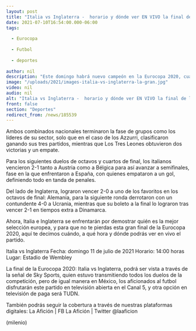 ```yaml
---
layout: post
title: "Italia vs Inglaterra -  horario y dónde ver EN VIVO la final de la Eurocopa."
date: 2021-07-10T16:54:00.000-06:00
tags:
  
  - Eurocopa
  
  - Futbol
  
  - deportes
  
author: nil
description: "Este domingo habrá nuevo campeón en la Eurocopa 2020, cuando se enfrenten la selección de Italia e Inglaterra en la gran final que se diputará en el Estadio de Wembley en punto de las 14:00 horas. "
image: "/uploads/2021/images-italia-vs-inglaterra-la-gran.jpg"
video: nil
audio: nil
alt: "Italia vs Inglaterra -  horario y dónde ver EN VIVO la final de la Eurocopa."
front: false
section: "Deportes"
redirect_from: /news/185539
---
```


Ambos combinados nacionales terminaron la fase de grupos como los líderes de su sector, solo que en el caso de los Azzurri, clasificaron ganando sus tres partidos, mientras que Los Tres Leones obtuvieron dos victorias y un empate. 

Para los siguientes duelos de octavos y cuartos de final, los italianos vencieron 2-1 tanto a Austria como a Bélgica para así avanzar a semifinales, fase en la que enfrentaron a España, con quienes empataron a un gol, definiendo todo en tanda de penales. 

Del lado de Inglaterra, lograron vencer 2-0 a uno de los favoritos en los octavos de final: Alemania, para la siguiente ronda derrotaron con un contundente 4-0 a Ucrania, mientras que su boleto a la final lo lograron tras vencer 2-1 en tiempos extra a Dinamarca.

Ahora, Italia e Inglaterra se enfrentarán por demostrar quién es la mejor selección europea, y para que no te pierdas esta gran final de la Eurocopa 2020, aquí te decimos cuándo, a qué hora y dónde podrás ver en vivo el partido. 

Italia vs Inglaterra 
Fecha: domingo 11 de julio de 2021 Horario: 14:00 horas 
Lugar: Estadio de Wembley

La final de la Eurocopa 2020: Italia vs Inglaterra, podrá ser vista a través de la señal de Sky Sports, quien estuvo transmitiendo todos los duelos de la competición, pero de igual manera en México, los aficionados al futbol disfrutarán este partido en televisión abierta en el Canal 5, y otra opción en televisión de paga será TUDN. 

También podrás seguir la cobertura a través de nuestras plataformas digitales: La Afición | FB La Afición | Twitter @laaficion

(milenio)


